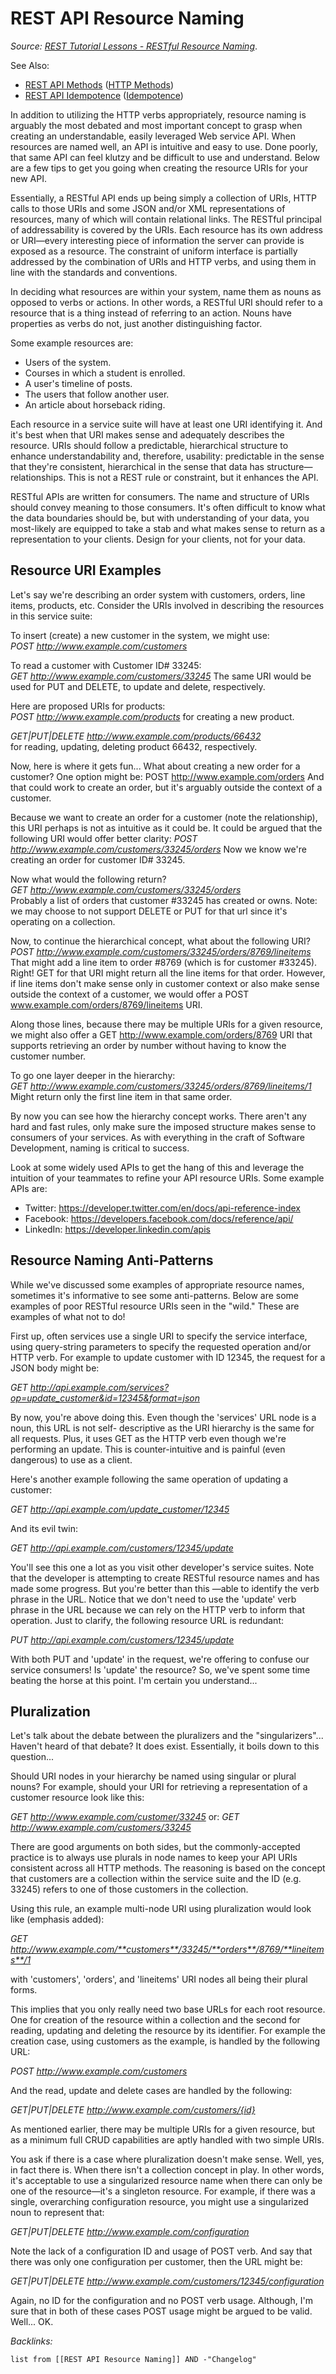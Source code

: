 # REST API Resource Naming

*Source: [REST Tutorial Lessons - RESTful Resource Naming](https://www.restapitutorial.com/lessons/restfulresourcenaming.html)*.

See Also:

* [REST API Methods](REST%20API%20Methods.md) ([HTTP Methods](https://www.restapitutorial.com/lessons/httpmethods.html)) 
* [REST API Idempotence](REST%20API%20Idempotence.md) ([Idempotence](https://www.restapitutorial.com/lessons/idempotency.html))

In addition to utilizing the HTTP verbs appropriately, resource naming is arguably the most debated and most important concept to grasp when creating an understandable, easily leveraged Web service API. When resources are named well, an API is intuitive and easy to use. Done poorly, that same API can feel klutzy and be difficult to use and understand. Below are a few tips to get you going when creating the resource URIs for your new API.

Essentially, a RESTful API ends up being simply a collection of URIs, HTTP calls to those URIs and some JSON and/or XML representations of resources, many of which will contain relational links. The RESTful principal of addressability is covered by the URIs. Each resource has its own address or URI—every interesting piece of information the server can provide is exposed as a resource. The constraint of uniform interface is partially addressed by the combination of URIs and HTTP verbs, and using them in line with the standards and conventions.

In deciding what resources are within your system, name them as nouns as opposed to verbs or actions. In other words, a RESTful URI should refer to a resource that is a thing instead of referring to an action. Nouns have properties as verbs do not, just another distinguishing factor.

Some example resources are:

* Users of the system.
* Courses in which a student is enrolled.
* A user's timeline of posts.
* The users that follow another user.
* An article about horseback riding.

Each resource in a service suite will have at least one URI identifying it. And it's best when that URI makes sense and adequately describes the resource. URIs should follow a predictable, hierarchical structure to enhance understandability and, therefore, usability: predictable in the sense that they're consistent, hierarchical in the sense that data has structure—relationships. This is not a REST rule or constraint, but it enhances the API.

RESTful APIs are written for consumers. The name and structure of URIs should convey meaning to those consumers. It's often difficult to know what the data boundaries should be, but with understanding of your data, you most-likely are equipped to take a stab and what makes sense to return as a representation to your clients. Design for your clients, not for your data.

## Resource URI Examples

Let's say we're describing an order system with customers, orders, line items, products, etc. Consider the URIs involved in describing the resources in this service suite:

To insert (create) a new customer in the system, we might use:  
*POST http://www.example.com/customers*

To read a customer with Customer ID# 33245:  
*GET http://www.example.com/customers/33245* The same URI would be used for PUT and DELETE, to update and delete, respectively.

Here are proposed URIs for products:  
*POST http://www.example.com/products* for creating a new product.

*GET|PUT|DELETE http://www.example.com/products/66432*  
for reading, updating, deleting product 66432, respectively.

Now, here is where it gets fun... What about creating a new order for a customer? One option might be: POST http://www.example.com/orders And that could work to create an order, but it's arguably outside the context of a customer.

Because we want to create an order for a customer (note the relationship), this URI perhaps is not as intuitive as it could be. It could be argued that the following URI would offer better clarity: *POST http://www.example.com/customers/33245/orders* Now we know we're creating an order for customer ID# 33245.

Now what would the following return?  
*GET http://www.example.com/customers/33245/orders*  
Probably a list of orders that customer #33245 has created or owns. Note: we may choose to not support DELETE or PUT for that url since it's operating on a collection.

Now, to continue the hierarchical concept, what about the following URI?  
*POST http://www.example.com/customers/33245/orders/8769/lineitems*  
That might add a line item to order #8769 (which is for customer #33245). Right! GET for that URI might return all the line items for that order. However, if line items don't make sense only in customer context or also make sense outside the context of a customer, we would offer a POST www.example.com/orders/8769/lineitems URI.

Along those lines, because there may be multiple URIs for a given resource, we might also offer a GET http://www.example.com/orders/8769 URI that supports retrieving an order by number without having to know the customer number.

To go one layer deeper in the hierarchy:  
*GET http://www.example.com/customers/33245/orders/8769/lineitems/1*  
Might return only the first line item in that same order.

By now you can see how the hierarchy concept works. There aren't any hard and fast rules, only make sure the imposed structure makes sense to consumers of your services. As with everything in the craft of Software Development, naming is critical to success.

Look at some widely used APIs to get the hang of this and leverage the intuition of your teammates to refine your API resource URIs. Some example APIs are:

* Twitter: https://developer.twitter.com/en/docs/api-reference-index
* Facebook: https://developers.facebook.com/docs/reference/api/
* LinkedIn: https://developer.linkedin.com/apis

## Resource Naming Anti-Patterns

While we've discussed some examples of appropriate resource names, sometimes it's informative to see some anti-patterns. Below are some examples of poor RESTful resource URIs seen in the "wild." These are examples of what not to do!

First up, often services use a single URI to specify the service interface, using query-string parameters to specify the requested operation and/or HTTP verb. For example to update customer with ID 12345, the request for a JSON body might be:

*GET http://api.example.com/services?op=update_customer&id=12345&format=json*

By now, you're above doing this. Even though the 'services' URL node is a noun, this URL is not self- descriptive as the URI hierarchy is the same for all requests. Plus, it uses GET as the HTTP verb even though we're performing an update. This is counter-intuitive and is painful (even dangerous) to use as a client.

Here's another example following the same operation of updating a customer:

*GET http://api.example.com/update_customer/12345*

And its evil twin:

*GET http://api.example.com/customers/12345/update*

You'll see this one a lot as you visit other developer's service suites. Note that the developer is attempting to create RESTful resource names and has made some progress. But you're better than this —able to identify the verb phrase in the URL. Notice that we don't need to use the 'update' verb phrase in the URL because we can rely on the HTTP verb to inform that operation. Just to clarify, the following resource URL is redundant:

*PUT http://api.example.com/customers/12345/update*

With both PUT and 'update' in the request, we're offering to confuse our service consumers! Is 'update' the resource? So, we've spent some time beating the horse at this point. I'm certain you understand...

## Pluralization

Let's talk about the debate between the pluralizers and the "singularizers"... Haven't heard of that debate? It does exist. Essentially, it boils down to this question...

Should URI nodes in your hierarchy be named using singular or plural nouns? For example, should your URI for retrieving a representation of a customer resource look like this:

*GET http://www.example.com/customer/33245* or: *GET http://www.example.com/customers/33245*

There are good arguments on both sides, but the commonly-accepted practice is to always use plurals in node names to keep your API URIs consistent across all HTTP methods. The reasoning is based on the concept that customers are a collection within the service suite and the ID (e.g. 33245) refers to one of those customers in the collection.

Using this rule, an example multi-node URI using pluralization would look like (emphasis added):

*GET http://www.example.com/**customers**/33245/**orders**/8769/**lineitems**/1*

with 'customers', 'orders', and 'lineitems' URI nodes all being their plural forms.

This implies that you only really need two base URLs for each root resource. One for creation of the resource within a collection and the second for reading, updating and deleting the resource by its identifier. For example the creation case, using customers as the example, is handled by the following URL:

*POST http://www.example.com/customers*

And the read, update and delete cases are handled by the following:

*GET|PUT|DELETE http://www.example.com/customers/{id}*

As mentioned earlier, there may be multiple URIs for a given resource, but as a minimum full CRUD capabilities are aptly handled with two simple URIs.

You ask if there is a case where pluralization doesn't make sense. Well, yes, in fact there is. When there isn't a collection concept in play. In other words, it's acceptable to use a singularized resource name when there can only be one of the resource—it's a singleton resource. For example, if there was a single, overarching configuration resource, you might use a singularized noun to represent that:

*GET|PUT|DELETE http://www.example.com/configuration*

Note the lack of a configuration ID and usage of POST verb. And say that there was only one configuration per customer, then the URL might be:

*GET|PUT|DELETE http://www.example.com/customers/12345/configuration*

Again, no ID for the configuration and no POST verb usage. Although, I'm sure that in both of these cases POST usage might be argued to be valid. Well... OK.

*Backlinks:*

````dataview
list from [[REST API Resource Naming]] AND -"Changelog"
````
